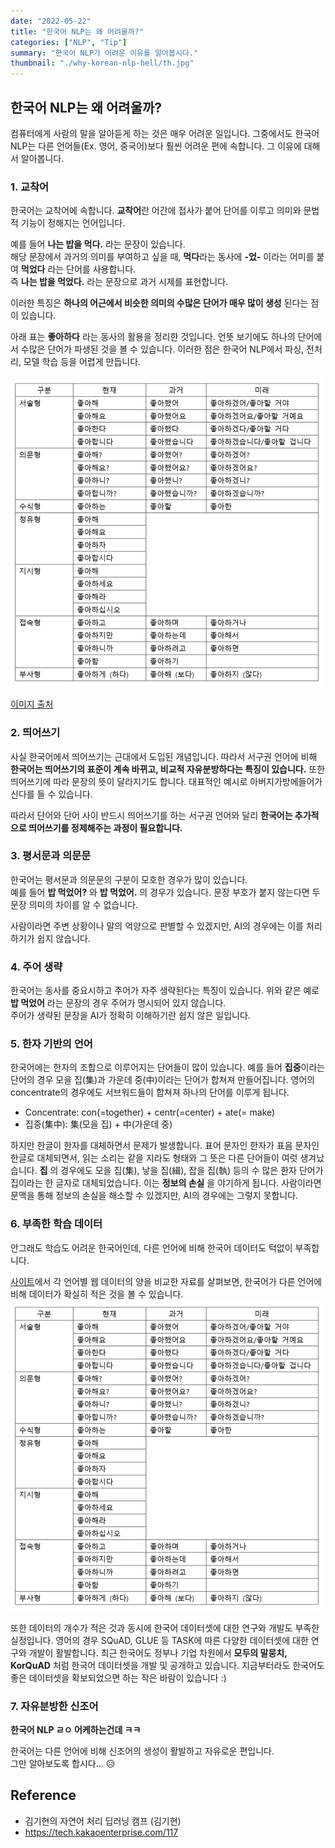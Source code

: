 ```yaml
---
date: "2022-05-22"
title: "한국어 NLP는 왜 어려울까?"
categories: ["NLP", "Tip"]
summary: "한국어 NLP가 어려운 이유를 알아봅시다."
thumbnail: "./why-korean-nlp-hell/th.jpg"
---
```


## 한국어 NLP는 왜 어려울까?
컴퓨터에게 사람의 말을 알아듣게 하는 것은 매우 어려운 일입니다. 
그중에서도 한국어 NLP는 다른 언어들(Ex. 영어, 중국어)보다 훨씬 어려운 편에 속합니다. 그 이유에 대해서 알아봅니다.

### 1. 교착어
한국어는 교착어에 속합니다. **교착어**란 어간에 접사가 붙어 단어를 이루고 의미와 문법적 기능이 정해지는 언어입니다. 

예를 들어 **나는 밥을 먹다.** 라는 문장이 있습니다.  
해당 문장에서 과거의 의미를 부여하고 싶을 때, **먹다**라는 동사에 **-었-** 이라는 어미를 붙여 **먹었다** 라는 단어를 사용합니다.  
즉 **나는 밥을 먹었다.** 라는 문장으로 과거 시제를 표현합니다.  

이러한 특징은 **하나의 어근에서 비슷한 의미의 수많은 단어가 매우 많이 생성** 된다는 점이 있습니다. 

아래 표는 **좋아하다** 라는 동사의 활용을 정리한 것입니다. 언뜻 보기에도 하나의 단어에서 수많은 단어가 파생된 것을 볼 수 있습니다. 이러한 점은 한국어 NLP에서 파싱, 전처리, 모델 학습 등을 어렵게 만듭니다.

![교착어](./why-korean-nlp-hell/1.png "한국어 교착어 예시")  

[이미지 출처](https://exagen.tistory.com/13)


### 2. 띄어쓰기
사실 한국어에서 띄어쓰기는 근대에서 도입된 개념입니다. 따라서 서구권 언어에 비해 **한국어는 띄어쓰기의 표준이 계속 바뀌고, 비교적 자유분방하다는 특징이 있습니다.** 또한 띄어쓰기에 따라 문장의 뜻이 달라지기도 합니다.
대표적인 예시로 아버지가방에들어가신다를 들 수 있습니다.  

따라서 단어와 단어 사이 반드시 띄어쓰기를 하는 서구권 언어와 달리 **한국어는 추가적으로 띄어쓰기를 정제해주는 과정이 필요합니다.**

### 3. 평서문과 의문문
한국어는 평서문과 의문문의 구분이 모호한 경우가 많이 있습니다.  
예를 들어 **밥 먹었어?** 와 **밥 먹었어.** 의 경우가 있습니다.
문장 부호가 붙지 않는다면 두 문장 의미의 차이를 알 수 없습니다.

사람이라면 주변 상황이나 말의 억양으로 판별할 수 있겠지만, AI의 경우에는 이를 처리하기가 쉽지 않습니다.

### 4. 주어 생략
한국어는 동사를 중요시하고 주어가 자주 생략된다는 특징이 있습니다. 
위와 같은 예로 **밥 먹었어** 라는 문장의 경우 주어가 명시되어 있지 않습니다.  
주어가 생략된 문장을 AI가 정확히 이해하기란 쉽지 않은 일입니다.

### 5. 한자 기반의 언어
한국어에는 한자의 조합으로 이루어지는 단어들이 많이 있습니다.
예를 들어 **집중**이라는 단어의 경우 모을 집(集)과 가운데 중(中)이라는 단어가 합쳐져 만들어집니다.
영어의 concentrate의 경우에도 서브워드들이 합쳐져 하나의 단어를 이루게 됩니다. 

- Concentrate: con(=together) + centr(=center) + ate(= make)
- 집중(集中): 集(모을 집) + 中(가운데 중)

하지만 한글이 한자를 대체하면서 문제가 발생합니다. 표어 문자인 한자가 표음 문자인 한글로 대체되면서, 읽는 소리는 같을 지라도 형태와 그 뜻은 다른 단어들이 여럿 생겨났습니다. 
**집** 의 경우에도 모을 집(集), 낳을 집(緝), 잡을 집(執) 등의 수 많은 한자 단어가 집이라는 한 글자로 대체되었습니다. 이는 **정보의 손실** 을 야기하게 됩니다. 
사람이라면 문맥을 통해 정보의 손실을 해소할 수 있겠지만, AI의 경우에는 그렇지 못합니다.   

### 6. 부족한 학습 데이터
안그래도 학습도 어려운 한국어인데, 다른 언어에 비해 한국어 데이터도 턱없이 부족합니다. 

[사이트](https://commoncrawl.github.io/cc-crawl-statistics/plots/languages)에서 각 언어별 웹 데이터의 양을 비교한 자료를 살펴보면, 한국어가 다른 언어에 비해 데이터가 확실히 적은 것을 볼 수 있습니다.
![image](./why-korean-nlp-hell/1.png "턱없이 부족한 한국어 학습 데이터")  

또한 데이터의 개수가 적은 것과 동시에 한국어 데이터셋에 대한 연구와 개발도 부족한 실정입니다. 
영어의 경우 SQuAD, GLUE 등 TASK에 따른 다양한 데이터셋에 대한 연구와 개발이 활발합니다. 
최근 한국어도 정부나 기업 차원에서 **모두의 말뭉치, KorQuAD** 처럼 한국어 데이터셋을 개발 및 공개하고 있습니다. 지금부터라도 한국어도 좋은 데이터셋을 확보되었으면 하는 작은 바람이 있습니다 :)

### 7. 자유분방한 신조어
**한국어 NLP ㄹㅇ 어케하는건데 ㅋㅋ**  

한국어는 다른 언어에 비해 신조어의 생성이 활발하고 자유로운 편입니다.  
그만 알아보도록 합시다... 😥



## Reference
- 김기현의 자연어 처리 딥러닝 캠프 (김기현)
- https://tech.kakaoenterprise.com/117
